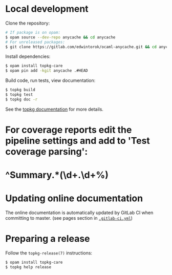 # Local development

Clone the repository:
```bash
# If package is on opam:
$ opam source --dev-repo anycache && cd anycache
# For unreleased packages:
$ git clone https://gitlab.com/edwintorok/ocaml-anycache.git && cd anycache
```

Install dependencies:
```bash
$ opam install topkg-care
$ opam pin add -kgit anycache .#HEAD
```

Build code, run tests, view documentation:
```bash
$ topkg build
$ topkg test
$ topkg doc -r
```

See the [topkg documentation](http://erratique.ch/software/topkg/doc/Topkg.html#basics) for more details.

# For coverage reports edit the pipeline settings and add to 'Test coverage parsing':
# ^Summary.*\(\d+.\d+\%\)

# Updating online documentation

The online documentation is automatically updated by GitLab CI when
committing to master. (see pages section in [`.gitlab-ci.yml`](.gitlab-ci.yml))

# Preparing a release

Follow the `topkg-release(7)` instructions:

```bash
$ opam install topkg-care
$ topkg help release
```
